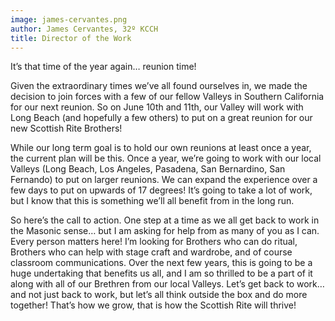 ```yaml
---
image: james-cervantes.png
author: James Cervantes, 32º KCCH
title: Director of the Work
---
```


It’s that time of the year again… reunion time! 

Given the extraordinary times we’ve all found ourselves in, we made the decision to join forces with a few of our fellow Valleys in Southern California for our next reunion. So on June 10th and 11th, our Valley will work with Long Beach (and hopefully a few others) to put on a great reunion for our new Scottish Rite Brothers! 

While our long term goal is to hold our own reunions at least once a year, the current plan will be this. Once a year, we’re going to work with our local Valleys (Long Beach, Los Angeles, Pasadena, San Bernardino, San Fernando) to put on larger reunions. We can expand the experience over a few days to put on upwards of 17 degrees! It’s going to take a lot of work, but I know that this is something we’ll all benefit from in the long run. 

So here’s the call to action. One step at a time as we all get back to work in the Masonic sense… but I am asking for help from as many of you as I can. Every person matters here! I’m looking for Brothers who can do ritual, Brothers who can help with stage craft and wardrobe, and of course classroom communications. Over the next few years, this is going to be a huge undertaking that benefits us all, and I am so thrilled to be a part of it along with all of our Brethren from our local Valleys. Let’s get back to work… and not just back to work, but let’s all think outside the box and do more together! That’s how we grow, that is how the Scottish Rite will thrive!